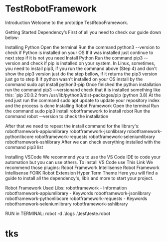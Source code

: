 # TestRobotFramework

Introduction
Welcome to the prototipe TestRoboFramework.

Getting Started
Dependency’s
First of all you need to check our guide down below:

Installing Python
Open the terminal
Run the command python3 --version to check if Python is installed on your OS
If it was installed just continue to next step if it is not you need Install Python 
Run the command pip3 --version and check if pip is installed on your system.
In Linux, sometimes, you need to install pip3, if you run the command above (Step 4) and don't show the pip3 version just do the step bellow, if it returns the pip3 version just go to step 8
If python wasn't installed on your OS install by the command sudo apt install python3-pip
Once finished the python installation run the command pip3 --versionand check that it is installed something like this: `pip 20.0.2 from /usr/lib/python3/dist-packages/pip (python 3.8)
At the end just run the command sudo apt update to update your repository index and the process is done
Installing Robot Framework
Open the terminal
Run the command sudo pip3 install robotframework to install robot
Run the command robot --version to check the installation

After that we need to repeat the install command for the library's:
robotframework-appiumlibrary
robotframework-jsonlibrary
robotframework-pythonlibcore
robotframework-requests
robotframework-seleniumlibrary
robotframework-sshlibrary
After we can check everything installed with the command pip3 list

Installing VSCode
We recommend you to use the VS Code IDE to code your automation but you can use others. To install VS Code use This Link 
We recommend those plugins: Robot Framework Intellisense Robot Framework Intellisense FORK Robot Extension Hyper Term Theme
Here you will find a guide to install all the dependency's, lib’s and more to start your project.

Robot Framework Used Libs:
robotframework - Information 
robotframework-appiumlibrary - Keywords 
robotframework-jsonlibrary
robotframework-pythonlibcore
robotframework-requests - Keywords 
robotframework-seleniumlibrary
robotframework-sshlibrary


RUN in TERMINAL:  robot -d .\logs .\test\teste.robot


# tks
